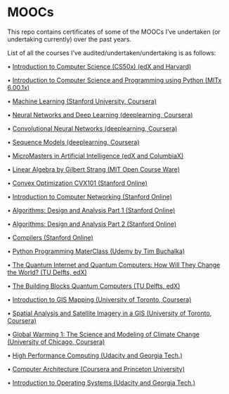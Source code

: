 # MOOCs
This repo contains certificates of some of the MOOCs I’ve undertaken (or undertaking currently) over the past years.

List of all the courses I’ve audited/undertaken/undertaking is as follows:

•	[Introduction to Computer Science (CS50x) (edX and Harvard)](https://www.edx.org/course/cs50s-introduction-computer-science-harvardx-cs50x)

•	[Introduction to Computer Science and Programming using Python (MITx 6.00.1x)](https://courses.edx.org/courses/course-v1:MITx+6.00.1x_9+2T2016/course/)

•	[Machine Learning (Stanford University, Coursera)](https://www.coursera.org/learn/machine-learning/home/welcome)

•	[Neural Networks and Deep Learning (deeplearning, Coursera)](https://www.coursera.org/learn/neural-networks-deep-learning/home/welcome)

•	[Convolutional Neural Networks (deeplearning, Coursera)](https://www.coursera.org/learn/convolutional-neural-networks/home/welcome)

•	[Sequence Models (deeplearning, Coursera)](https://www.coursera.org/learn/nlp-sequence-models/home/welcome)

•	[MicroMasters in Artificial Intelligence (edX and ColumbiaX)](https://www.edx.org/micromasters/columbiax-artificial-intelligence)

•	[Linear Algebra by Gilbert Strang (MIT Open Course Ware)](https://ocw.mit.edu/courses/mathematics/18-06-linear-algebra-spring-2010/)

•	[Convex Optimization CVX101 (Stanford Online)](https://lagunita.stanford.edu/courses/Engineering/CVX101/Winter2014/course/)

•	[Introduction to Computer Networking (Stanford Online)](https://lagunita.stanford.edu/courses/Engineering/Networking-SP/SelfPaced/course/)

•	[Algorithms: Design and Analysis Part 1 (Stanford Online)](https://lagunita.stanford.edu/courses/course-v1:Engineering+Algorithms1+SelfPaced/course/)

•	[Algorithms: Design and Analysis Part 2 (Stanford Online)](https://lagunita.stanford.edu/courses/course-v1:Engineering+Algorithms2+SelfPaced/course/)

•	[Compilers (Stanford Online)](https://lagunita.stanford.edu/courses/Engineering/Compilers/Fall2014/course/)

•	[Python Programming MaterClass (Udemy by Tim Buchalka)](https://www.udemy.com/course/python-the-complete-python-developer-course/)

•	[The Quantum Internet and Quantum Computers: How Will They Change the World? (TU Delfts, edX)](https://courses.edx.org/courses/course-v1:DelftX+QTM1x+2T2018/course/)

•	[The Building Blocks Quantum Computers (TU Delfts, edX)](https://courses.edx.org/courses/course-v1:DelftX+QTM2x+2T2018a/course/)

•	[Introduction to GIS Mapping (University of Toronto, Coursera)](https://www.coursera.org/learn/introduction-gis-mapping/home/welcome)

•	[Spatial Analysis and Satellite Imagery in a GIS (University of Toronto, Coursera)](https://www.coursera.org/learn/spatial-analysis-satellite-imagery-in-a-gis/home/welcome)

•	[Global Warming 1: The Science and Modeling of Climate Change (University of Chicago, Coursera)](https://www.coursera.org/learn/global-warming/home/welcome)

•	[High Performance Computing (Udacity and Georgia Tech.)](https://www.udacity.com/course/high-performance-computing--ud281)

•	[Computer Architecture (Coursera and Princeton University)](https://www.coursera.org/learn/comparch/home/welcome)

•	[Introduction to Operating Systems (Udacity and Georgia Tech.)](https://www.udacity.com/course/introduction-to-operating-systems--ud923)

